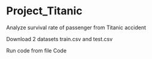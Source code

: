 # Project_Titanic
Analyze survival rate of passenger from Titanic accident

Download 2 datasets train.csv and test.csv

Run code from file Code

